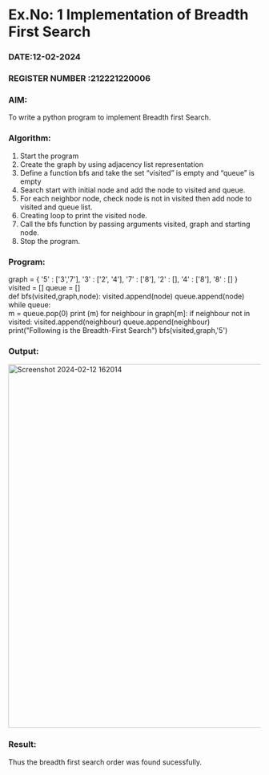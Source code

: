 # Ex.No: 1  Implementation of Breadth First Search 
### DATE:12-02-2024                                                                       
### REGISTER NUMBER :212221220006
### AIM: 
To write a python program to implement Breadth first Search. 
### Algorithm:
1. Start the program
2. Create the graph by using adjacency list representation
3. Define a function bfs and take the set “visited” is empty and “queue” is empty
4. Search start with initial node and add the node to visited and queue.
5. For each neighbor node, check node is not in visited then add node to visited and queue list.
6.  Creating loop to print the visited node.
7.   Call the bfs function by passing arguments visited, graph and starting node.
8.   Stop the program.
### Program:
graph = {
 '5' : ['3','7'],
 '3' : ['2', '4'],
 '7' : ['8'],
 '2' : [],
 '4' : ['8'],
 '8' : []
 }
visited = [] 
queue = []     
def bfs(visited,graph,node): 
 	 visited.append(node)
 	 queue.append(node)
 	 while queue:          
 	     m = queue.pop(0) 
 	     print (m) 
 	     for neighbour in graph[m]:
 	         if neighbour not in visited:
 	             visited.append(neighbour)
 	             queue.append(neighbour)
print("Following is the Breadth-First Search")
bfs(visited,graph,'5')

### Output:
<img width="725" alt="Screenshot 2024-02-12 162014" src="https://github.com/DrUmaRaniV/AI_Lab_2023-24/assets/131592130/4948169e-2cf7-478b-a330-c00cb7cd1098">

### Result:
Thus the breadth first search order was found sucessfully.
